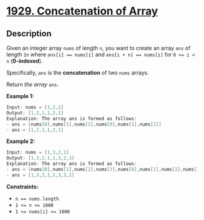 # [1929. Concatenation of Array](https://leetcode.com/problems/concatenation-of-array/)

## Description

Given an integer array `nums` of length `n`, you want to create an array `ans` of length `2n` where `ans[i] == nums[i]` and `ans[i + n] == nums[i]` for `0 <= i < n` (**0-indexed**).

Specifically, `ans` is the **concatenation** of two `nums` arrays.

Return _the array_ `ans`.

**Example 1:**
```go
Input: nums = [1,2,1]
Output: [1,2,1,1,2,1]
Explanation: The array ans is formed as follows:
- ans = [nums[0],nums[1],nums[2],nums[0],nums[1],nums[2]]
- ans = [1,2,1,1,2,1]
```

**Example 2:**
```go
Input: nums = [1,3,2,1]
Output: [1,3,2,1,1,3,2,1]
Explanation: The array ans is formed as follows:
- ans = [nums[0],nums[1],nums[2],nums[3],nums[0],nums[1],nums[2],nums[3]]
- ans = [1,3,2,1,1,3,2,1]
```

**Constraints:**
* `n == nums.length`
* `1 <= n <= 1000`
* `1 <= nums[i] <= 1000`